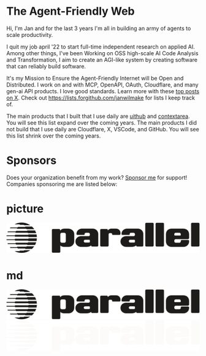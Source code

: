 # The Agent-Friendly Web

Hi, I'm Jan and for the last 3 years I'm all in building an army of agents to scale productivity.

I quit my job april '22 to start full-time independent research on applied AI. Among other things, I've been Working on OSS high-scale AI Code Analysis and Transformation, I aim to create an AGI-like system by creating software that can reliably build software.

It's my Mission to Ensure the Agent-Friendly Internet will be Open and Distributed. I work on and with MCP, OpenAPI, OAuth, Cloudflare, and many gen-ai API products. I love good standards. Learn more with these [top posts on X](https://x.com/search?q=from:janwilmake%20min_faves:20&src=typed_query&f=top). Check out https://lists.forgithub.com/janwilmake for lists I keep track of.

The main products that I built that I use daily are [uithub](https://uithub.com) and [contextarea](https://contextarea.com). You will see this list expand over the coming years. The main products I did not build that I use daily are Cloudflare, X, VSCode, and GitHub. You will see this list shrink over the coming years.

# Sponsors

Does your organization benefit from my work? [Sponsor me](https://github.com/sponsors/janwilmake) for support! Companies sponsoring me are listed below:

# picture

<a href="https://parallel.ai">
<picture>
  <source media="(prefers-color-scheme: dark)" srcset="white-parallel-logo-270.png">
  <source media="(prefers-color-scheme: light)" srcset="dark-parallel-logo-270.png">
  <img alt="Logo" src="dark-parallel-logo-270.png">
</picture>
</a>

# md

<a href="https://parallel.ai">

![Logo](dark-parallel-logo-270.png#gh-light-mode-only)
![Logo](white-parallel-logo-270.png#gh-dark-mode-only)

</a>
